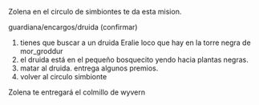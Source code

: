 Zolena en el circulo de simbiontes te da esta mision.

guardiana/encargos/druida (confirmar)

1. tienes que buscar a un druida Eralie loco que hay en la torre negra de mor_groddur
2. el druida está en el pequeño bosquecito yendo hacia plantas negras.
3. matar al druida. entrega algunos premios.
4. volver al circulo simbionte


Zolena te entregará el colmillo de wyvern




